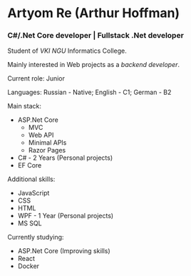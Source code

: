 # Artyom Re (Arthur Hoffman) 
### C#/.Net Core developer | Fullstack .Net developer
Student of *VKI NGU* Informatics College. 

Mainly interested in Web projects as a *backend developer*.

Current role: Junior

Languages: Russian - Native; English - C1; German - B2

Main stack:
- ASP.Net Core
  - MVC
  - Web API
  - Minimal APIs
  - Razor Pages
- C# - 2 Years (Personal projects)
- EF Core

Additional skills:
- JavaScript
- CSS
- HTML
- WPF - 1 Year (Personal projects)
- MS SQL

Currently studying:
- ASP.Net Core (Improving skills)
- React
- Docker
